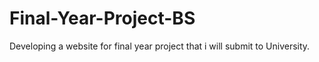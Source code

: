 # Final-Year-Project-BS
Developing a website for final year project that i will submit to University.
